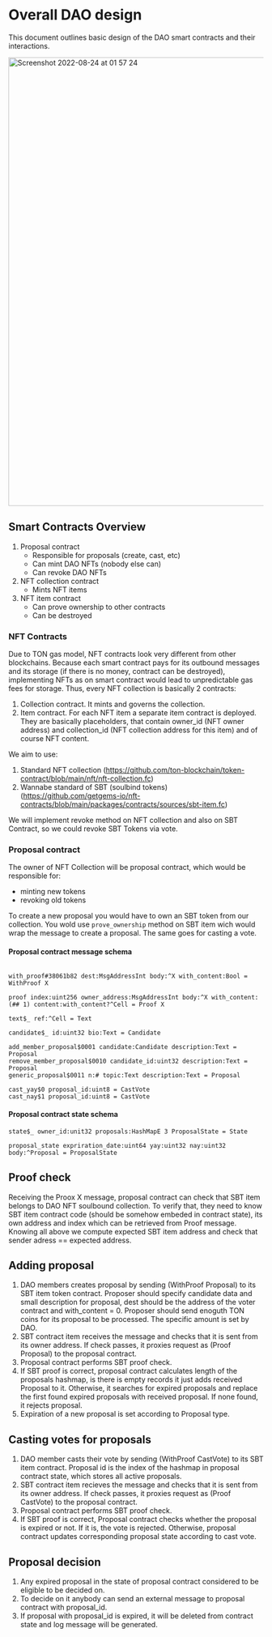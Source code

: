# Overall DAO design

This document outlines basic design of the DAO smart contracts and their interactions.

<img width="886" alt="Screenshot 2022-08-24 at 01 57 24" src="https://user-images.githubusercontent.com/815848/186273653-8ab2c5c5-7bc8-4d64-b0e9-f91d39f34045.png">

## Smart Contracts Overview

1. Proposal contract
   - Responsible for proposals (create, cast, etc)
   - Can mint DAO NFTs (nobody else can)
   - Can revoke DAO NFTs
2. NFT collection contract
   - Mints NFT items
3. NFT item contract
   - Can prove ownership to other contracts
   - Can be destroyed

### NFT Contracts

Due to TON gas model, NFT contracts look very different from other blockchains.
Because each smart contract pays for its outbound messages and its storage (if there is no money, contract can be destroyed), implementing NFTs
as on smart contract would lead to unpredictable gas fees for storage. Thus, every NFT collection is basically 2 contracts:

1. Collection contract. It mints and governs the collection.
2. Item contract. For each NFT item a separate item contract is deployed. They are basically placeholders,
   that contain owner_id (NFT owner address) and collection_id (NFT collection address for this item) and of course NFT content.

We aim to use:

1. Standard NFT collection (https://github.com/ton-blockchain/token-contract/blob/main/nft/nft-collection.fc)
2. Wannabe standard of SBT (soulbind tokens) (https://github.com/getgems-io/nft-contracts/blob/main/packages/contracts/sources/sbt-item.fc)

We will implement revoke method on NFT collection and also on SBT Contract, so we could revoke SBT Tokens via vote.

### Proposal contract

The owner of NFT Collection will be proposal contract, which would be responsible for:

- minting new tokens
- revoking old tokens

To create a new proposal you would have to own an SBT token from our collection.
You wold use `prove_ownership` method on SBT item wich would wrap the message to create a proposal. The same goes for casting a vote.

#### Proposal contract message schema

```

with_proof#38061b82 dest:MsgAddressInt body:^X with_content:Bool = WithProof X

proof index:uint256 owner_address:MsgAddressInt body:^X with_content:(## 1) content:with_content?^Cell = Proof X

text$_ ref:^Cell = Text

candidate$_ id:uint32 bio:Text = Candidate

add_member_proposal$0001 candidate:Candidate description:Text = Proposal
remove_member_proposal$0010 candidate_id:uint32 description:Text = Proposal
generic_proposal$0011 n:# topic:Text description:Text = Proposal

cast_yay$0 proposal_id:uint8 = CastVote
cast_nay$1 proposal_id:uint8 = CastVote
```

#### Proposal contract state schema

```
state$_ owner_id:unit32 proposals:HashMapE 3 ProposalState = State

proposal_state expriration_date:uint64 yay:uint32 nay:uint32 body:^Proposal = ProposalState
```

## Proof check

Receiving the Proox X message, proposal contract can check that SBT item belongs to DAO NFT soulbound collection.
To verify that, they need to know SBT item contract code (should be somehow embeded in contract state),
its own address and index which can be retrieved from Proof message.
Knowing all above we compute expected SBT item address and check that sender adress == expected address.

## Adding proposal

1. DAO members creates proposal by sending (WithProof Proposal) to its SBT item token contract.
   Proposer should specify candidate data and small description for proposal, dest should be the address of the voter contract and with_content = 0.
   Proposer should send enoguth TON coins for its proposal to be processed. The specific amount is set by DAO.
2. SBT contract item receives the message and checks that it is sent from its owner address.
   If check passes, it proxies request as (Proof Proposal) to the proposal contract.
3. Proposal contract performs SBT proof check.
4. If SBT proof is correct, proposal contract calculates length of the proposals hashmap, is there is empty records it just adds received Proposal to it.
   Otherwise, it searches for expired proposals and replace the first found expired proposals with received proposal. If none found, it rejects proposal.
5. Expiration of a new proposal is set according to Proposal type.

## Casting votes for proposals

1. DAO member casts their vote by sending (WithProof CastVote) to its SBT item contract.
   Proposal id is the index of the hashmap in proposal contract state, which stores all active proposals.
2. SBT contract item recieves the message and checks that it is sent from its owner address.
   If check passes, it proxies request as (Proof CastVote) to the proposal contract.
3. Proposal contract performs SBT proof check.
4. If SBT proof is correct, Proposal contract checks whether the proposal is expired or not. If it is, the vote is rejected.
   Otherwise, proposal contract updates corresponding proposal state according to cast vote.

## Proposal decision

1. Any expired proposal in the state of proposal contract considered to be eligible to be decided on.
2. To decide on it anybody can send an external message to proposal contract with proposal_id.
3. If proposal with proposal_id is expired, it will be deleted from contract state and log message will be generated.
